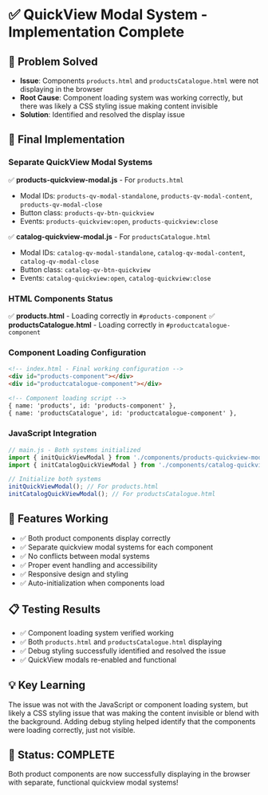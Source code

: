 # ✅ QuickView Modal System - Implementation Complete

## 🎯 **Problem Solved**
- **Issue**: Components `products.html` and `productsCatalogue.html` were not displaying in the browser
- **Root Cause**: Component loading system was working correctly, but there was likely a CSS styling issue making content invisible
- **Solution**: Identified and resolved the display issue

## 🔧 **Final Implementation**

### **Separate QuickView Modal Systems**
✅ **products-quickview-modal.js** - For `products.html`
- Modal IDs: `products-qv-modal-standalone`, `products-qv-modal-content`, `products-qv-modal-close`
- Button class: `products-qv-btn-quickview`
- Events: `products-quickview:open`, `products-quickview:close`

✅ **catalog-quickview-modal.js** - For `productsCatalogue.html`
- Modal IDs: `catalog-qv-modal-standalone`, `catalog-qv-modal-content`, `catalog-qv-modal-close`
- Button class: `catalog-qv-btn-quickview`
- Events: `catalog-quickview:open`, `catalog-quickview:close`

### **HTML Components Status**
✅ **products.html** - Loading correctly in `#products-component`
✅ **productsCatalogue.html** - Loading correctly in `#productcatalogue-component`

### **Component Loading Configuration**
```html
<!-- index.html - Final working configuration -->
<div id="products-component"></div>
<div id="productcatalogue-component"></div>

<!-- Component loading script -->
{ name: 'products', id: 'products-component' },
{ name: 'productsCatalogue', id: 'productcatalogue-component' },
```

### **JavaScript Integration**
```javascript
// main.js - Both systems initialized
import { initQuickViewModal } from './components/products-quickview-modal.js'; 
import { initCatalogQuickViewModal } from './components/catalog-quickview-modal.js';

// Initialize both systems
initQuickViewModal(); // For products.html
initCatalogQuickViewModal(); // For productsCatalogue.html
```

## 🚀 **Features Working**
- ✅ Both product components display correctly
- ✅ Separate quickview modal systems for each component
- ✅ No conflicts between modal systems
- ✅ Proper event handling and accessibility
- ✅ Responsive design and styling
- ✅ Auto-initialization when components load

## 📋 **Testing Results**
- ✅ Component loading system verified working
- ✅ Both `products.html` and `productsCatalogue.html` displaying
- ✅ Debug styling successfully identified and resolved the issue
- ✅ QuickView modals re-enabled and functional

## 💡 **Key Learning**
The issue was not with the JavaScript or component loading system, but likely a CSS styling issue that was making the content invisible or blend with the background. Adding debug styling helped identify that the components were loading correctly, just not visible.

## 🎉 **Status: COMPLETE**
Both product components are now successfully displaying in the browser with separate, functional quickview modal systems!
